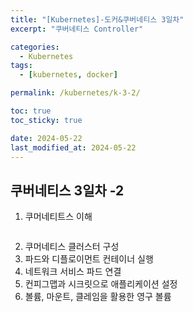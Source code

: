 ```yaml
---
title: "[Kubernetes]-도커&쿠버네티스 3일차"
excerpt: "쿠버네티스 Controller"

categories:
  - Kubernetes
tags:
  - [kubernetes, docker]

permalink: /kubernetes/k-3-2/

toc: true
toc_sticky: true

date: 2024-05-22
last_modified_at: 2024-05-22
---
```

## 쿠버네티스 3일차 -2 

1. 쿠머네티트스 이해 
> 
```

```

2. 쿠머네티스 클러스터 구성 
3. 파드와 디플로이먼트 컨테이너 실행 
4. 네트워크 서비스 파드 연결 
5. 컨피그맵과 시크릿으로 애플리케이션 설정 
6. 볼륨, 마운트, 클레임을 활용한 영구 볼륨 
